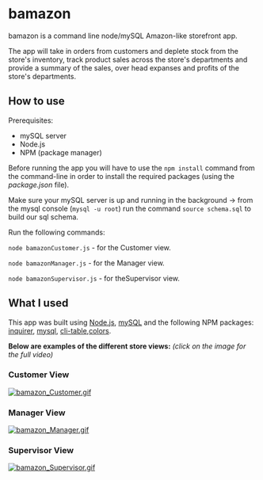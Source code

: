 # bamazon

bamazon is a command line node/mySQL Amazon-like storefront app.

The app will take in orders from customers and deplete stock from the store's inventory, track product sales across the store's departments and provide a summary of the sales, over head expanses and profits of the store's departments.

## How to use

Prerequisites:

* mySQL server
* Node.js
* NPM (package manager)

Before running the app you will have to use the `npm install` command from the command-line in order to install the required packages (using the _package.json_ file).

Make sure your mySQL server is up and running in the background -> from the mysql console (`mysql -u root`) run the command `source schema.sql` to build our sql schema.

Run the following commands:

`node bamazonCustomer.js` - for the Customer view.

`node bamazonManager.js` - for the Manager view.

`node bamazonSupervisor.js` - for theSupervisor view.

## What I used

This app was built using [Node.js](https://nodejs.org/en/), [mySQL](https://www.mysql.com/) and the following NPM packages:
[inquirer](https://www.npmjs.com/package/inquirer), [mysql](https://www.npmjs.com/package/mysql), [cli-table](https://www.npmjs.com/package/cli-table),[colors](https://www.npmjs.com/package/colors).

**Below are examples of the different store views:** _(click on the image for the full video)_

### Customer View

[![bamazon_Customer.gif](https://s8.postimg.cc/c38ci1rlx/bamazon_Customer.gif)](https://youtu.be/cKullh4pPqQ)

### Manager View

[![bamazon_Manager.gif](https://s8.postimg.cc/gcd2kb2lx/bamazon_Manager.gif)](https://youtu.be/o5I7rBO1v5k)

### Supervisor View

[![bamazon_Supervisor.gif](https://s8.postimg.cc/cfzqocchh/bamazon_Supervisor.gif)](https://youtu.be/Q20lfLzt8ig)